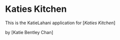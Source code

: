 # Katies Kitchen

This is the KatieLahani application for [*Katies Kitchen*]

by [Katie Bentley Chan]